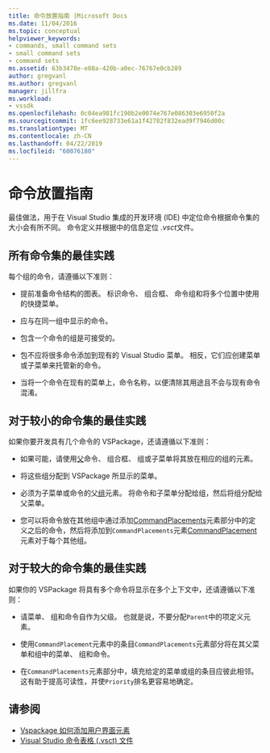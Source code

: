 ```yaml
---
title: 命令放置指南 |Microsoft Docs
ms.date: 11/04/2016
ms.topic: conceptual
helpviewer_keywords:
- commands, small command sets
- small command sets
- command sets
ms.assetid: 63b3478e-e08a-420b-a0ec-76767e0cb289
author: gregvanl
ms.author: gregvanl
manager: jillfra
ms.workload:
- vssdk
ms.openlocfilehash: 0c04ea981fc190b2e0074e767e086303e6950f2a
ms.sourcegitcommit: 1fc6ee928733e61a1f42782f832ead9f7946d00c
ms.translationtype: MT
ms.contentlocale: zh-CN
ms.lasthandoff: 04/22/2019
ms.locfileid: "60076180"
---
```

# <a name="command-placement-guidelines"></a>命令放置指南
最佳做法，用于在 Visual Studio 集成的开发环境 (IDE) 中定位命令根据命令集的大小会有所不同。 命令定义并根据中的信息定位 *.vsct*文件。

## <a name="best-practices-for-all-command-sets"></a>所有命令集的最佳实践
 每个组的命令，请遵循以下准则：

- 提前准备命令结构的图表。 标识命令、 组合框、 命令组和将多个位置中使用的快捷菜单。

- 应与在同一组中显示的命令。

- 包含一个命令的组是可接受的。

- 包不应将很多命令添加到现有的 Visual Studio 菜单。 相反，它们应创建菜单或子菜单来托管新的命令。

- 当将一个命令在现有的菜单上，命令名称，以便清除其用途且不会与现有命令混淆。

## <a name="best-practices-for-small-command-sets"></a>对于较小的命令集的最佳实践
 如果你要开发具有几个命令的 VSPackage，还请遵循以下准则：

- 如果可能，请使用[父](../../extensibility/parent-element.md)命令、 组合框、 组或子菜单将其放在相应的组的元素。

- 将这些组分配到 VSPackage 所显示的菜单。

- 必须为子菜单或命令的父[组](../../extensibility/group-element.md)元素。 将命令和子菜单分配给组，然后将组分配给父菜单。

- 您可以将命令放在其他组中通过添加[CommandPlacements](../../extensibility/commandplacements-element.md)元素部分中的定义之后的命令，然后将添加到`CommandPlacements`元素[CommandPlacement](../../extensibility/commandplacement-element.md)元素对于每个其他组。

## <a name="best-practices-for-large-command-sets"></a>对于较大的命令集的最佳实践
 如果你的 VSPackage 将具有多个命令将显示在多个上下文中，还请遵循以下准则：

- 请菜单、 组和命令自作为父级。 也就是说，不要分配`Parent`中的项定义元素。

- 使用`CommandPlacement`元素中的条目`CommandPlacements`元素部分将在其父菜单和组中的菜单、 组和命令。

- 在`CommandPlacements`元素部分中，填充给定的菜单或组的条目应彼此相邻。 这有助于提高可读性，并使`Priority`排名更容易地确定。

## <a name="see-also"></a>请参阅
- [Vspackage 如何添加用户界面元素](../../extensibility/internals/how-vspackages-add-user-interface-elements.md)
- [Visual Studio 命令表格 (.vsct) 文件](../../extensibility/internals/visual-studio-command-table-dot-vsct-files.md)